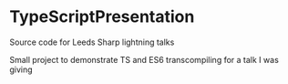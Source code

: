 # TypeScriptPresentation
Source code for Leeds Sharp lightning talks

Small project to demonstrate TS and ES6 transcompiling for a talk I was giving
